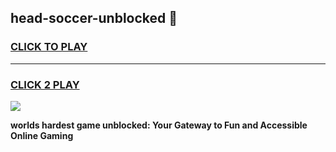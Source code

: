 
## head-soccer-unblocked 👋
<h3>
<a href="https://premium.freeplayer.one?title=head-soccer-unblocked&ref=14F">CLICK TO PLAY</a></h3>
<hr>

<h3>
<a href="https://premium.freeplayer.one?title=head-soccer-unblocked&ref=14F">CLICK 2 PLAY</a>
  
</h3>

<a href="https://premium.freeplayer.one?title=head-soccer-unblocked&ref=12F/"><img src="https://clearcache.store/games.png"></a>


**worlds hardest game unblocked: Your Gateway to Fun and Accessible Online Gaming**
